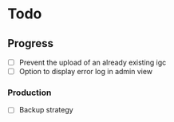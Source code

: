 # Todo

## Progress

- [ ] Prevent the upload of an already existing igc
- [ ] Option to display error log in admin view

### Production

- [ ] Backup strategy
